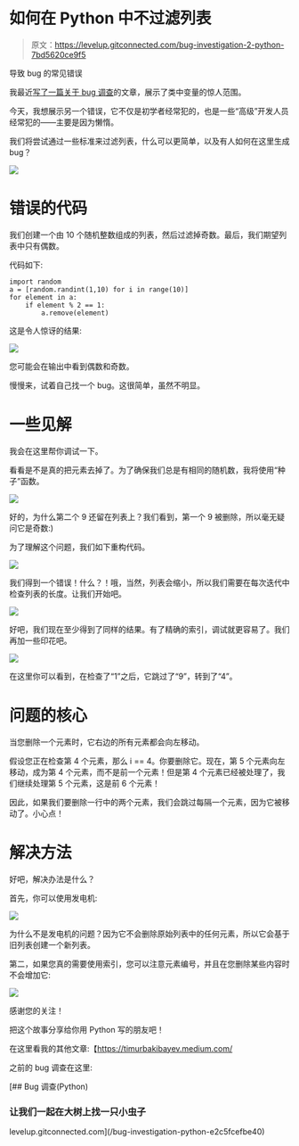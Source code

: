 # 如何在 Python 中不过滤列表

> 原文：<https://levelup.gitconnected.com/bug-investigation-2-python-7bd5620ce9f5>

导致 bug 的常见错误

我最近[写了一篇关于 bug 调查](/bug-investigation-python-e2c5fcefbe40)的文章，展示了类中变量的惊人范围。

今天，我想展示另一个错误，它不仅是初学者经常犯的，也是一些“高级”开发人员经常犯的——主要是因为懒惰。

我们将尝试通过一些标准来过滤列表，什么可以更简单，以及有人如何在这里生成 bug？

![](img/5058aa1b44a8ba6d70db3fef2f9f3075.png)

# 错误的代码

我们创建一个由 10 个随机整数组成的列表，然后过滤掉奇数。最后，我们期望列表中只有偶数。

代码如下:

```
import random
a = [random.randint(1,10) for i in range(10)]
for element in a:
    if element % 2 == 1:
        a.remove(element)
```

这是令人惊讶的结果:

![](img/cc9f146e0687e9d3514e678b30e90c6c.png)

您可能会在输出中看到偶数和奇数。

慢慢来，试着自己找一个 bug。这很简单，虽然不明显。

# 一些见解

我会在这里帮你调试一下。

看看是不是真的把元素去掉了。为了确保我们总是有相同的随机数，我将使用“种子”函数。

![](img/bbb7fe8ad907b4151c492ea3bb5ff648.png)

好的，为什么第二个 9 还留在列表上？我们看到，第一个 9 被删除，所以毫无疑问它是奇数:)

为了理解这个问题，我们如下重构代码。

![](img/505cc8495f3b91ab68a589e4ff0e3588.png)

我们得到一个错误！什么？！哦，当然，列表会缩小，所以我们需要在每次迭代中检查列表的长度。让我们开始吧。

![](img/ff65a602c1782a87da83d48203893932.png)

好吧，我们现在至少得到了同样的结果。有了精确的索引，调试就更容易了。我们再加一些印花吧。

![](img/5410fd1bf5154e6d2f45282493ee09a4.png)

在这里你可以看到，在检查了“1”之后，它跳过了“9”，转到了“4”。

# 问题的核心

当您删除一个元素时，它右边的所有元素都会向左移动。

假设您正在检查第 4 个元素，那么 i == 4。你要删除它。现在，第 5 个元素向左移动，成为第 4 个元素，而不是前一个元素！但是第 4 个元素已经被处理了，我们继续处理第 5 个元素，这是前 6 个元素！

因此，如果我们要删除一行中的两个元素，我们会跳过每隔一个元素，因为它被移动了。小心点！

# 解决方法

好吧，解决办法是什么？

首先，你可以使用发电机:

![](img/9a7c0a0b420fb18613e2513718fc9be3.png)

为什么不是发电机的问题？因为它不会删除原始列表中的任何元素，所以它会基于旧列表创建一个新列表。

第二，如果您真的需要使用索引，您可以注意元素编号，并且在您删除某些内容时不会增加它:

![](img/7426384b3193938232f826f9d29b1e91.png)

感谢您的关注！

把这个故事分享给你用 Python 写的朋友吧！

在这里看我的其他文章:【https://timurbakibayev.medium.com/

之前的 bug 调查在这里:

[](/bug-investigation-python-e2c5fcefbe40) [## Bug 调查(Python)

### 让我们一起在大树上找一只小虫子

levelup.gitconnected.com](/bug-investigation-python-e2c5fcefbe40)
